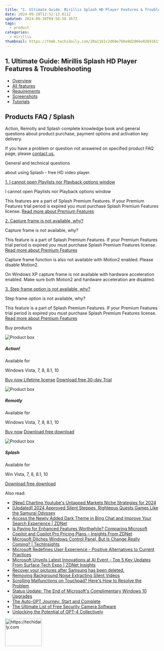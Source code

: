 ```yaml
---
title: "1. Ultimate Guide: Mirillis Splash HD Player Features & Troubleshooting"
date: 2024-09-28T12:52:13.611Z
updated: 2024-09-30T09:58:58.367Z
tags:
  - product
categories:
  - mirillis
thumbnail: https://thmb.techidaily.com/20a1161c2d60e760a9d2866e0269161f0abce5bf45e09881a1912be2c7963695.jpg
---
```


## 1. Ultimate Guide: Mirillis Splash HD Player Features & Troubleshooting

* [Overview](https://tools.techidaily.com/mirillis/products/)
* [All features](https://tools.techidaily.com/mirillis/products/)
* [Requirements](https://tools.techidaily.com/mirillis/products/)
* [Screenshots](https://tools.techidaily.com/mirillis/products/)
* [Tutorials](https://tools.techidaily.com/mirillis/products/)

## Products FAQ / Splash

Action, Remotly and Splash complete knowledge book and general questions about product purchase, payment options and activation key delivery.

If you have a problem or question not answered on specified product FAQ page, please [contact us.](https://tools.techidaily.com/mirillis/products/)

General and technical questions

about using Splash - free HD video player.

[1\. I cannot open Playlists nor Playback options window](https://tools.techidaily.com/mirillis/products/) 

I cannot open Playlists nor Playback options window

This features are a part of Splash Premium Features. If your Premium Features trial period is expired you must purchase Splash Premium Features license. [Read more about Premium Features](https://tools.techidaily.com/mirillis/products/)

[2\. Capture frame is not available, why?](https://tools.techidaily.com/mirillis/products/) 

Capture frame is not available, why?

This feature is a part of Splash Premium Features. If your Premium Features trial period is expired you must purchase Splash Premium Features license. [Read more about Premium Features](https://tools.techidaily.com/mirillis/products/)

Capture frame function is also not available with Motion2 enabled. Please disable Motion2.

On Windows XP capture frame is not available with hardware acceleration enabled. Make sure both Motion2 and hardware acceleration are disabled.

[3\. Step frame option is not available, why?](https://tools.techidaily.com/mirillis/products/) 

Step frame option is not available, why?

This feature is a part of Splash Premium Features. If your Premium Features trial period is expired you must purchase Splash Premium Features license. [Read more about Premium Features](https://tools.techidaily.com/mirillis/products/)

Buy products

![Product box](https://mirillis.com/res/old/media/images/store/purchase_action_box.png) 

##### Action!

Available for

Windows Vista, 7, 8, 8.1, 10

[Buy now Lifetime license](https://tools.techidaily.com/mirillis/products/) [Download free 30-day Trial](https://tools.techidaily.com/mirillis/products/) 

![Product box](https://mirillis.com/res/old/media/images/store/purchase_monflo_box.png) 

##### Remotly

Available for

Windows Vista, 7, 8, 8.1, 10

[Buy now](https://remotly.com/plans) [Download free download](https://tools.techidaily.com/mirillis/products/) 

![Product box](https://mirillis.com/res/old/media/images/store/purchase_splash_box.png) 

##### Splash

Available for

Win Vista, 7, 8, 8.1, 10

[Download free download](https://tools.techidaily.com/mirillis/products/)

<ins class="adsbygoogle"
     style="display:block"
     data-ad-format="autorelaxed"
     data-ad-client="ca-pub-7571918770474297"
     data-ad-slot="1223367746"></ins>

<ins class="adsbygoogle"
     style="display:block"
     data-ad-client="ca-pub-7571918770474297"
     data-ad-slot="8358498916"
     data-ad-format="auto"
     data-full-width-responsive="true"></ins>

<span class="atpl-alsoreadstyle">Also read:</span>
<div><ul>
<li><a href="https://facebook-video-footage.techidaily.com/new-charting-youtubes-untapped-markets-niche-strategies-for-2024/"><u>[New] Charting Youtube's Untapped Markets Niche Strategies for 2024</u></a></li>
<li><a href="https://screen-mirroring-recording.techidaily.com/updated-2024-approved-silent-steppes-righteous-quests-games-like-the-samurai-odyssey/"><u>[Updated] 2024 Approved Silent Steppes, Righteous Quests Games Like the Samurai Odyssey</u></a></li>
<li><a href="https://win-alternatives.techidaily.com/access-the-newly-added-dark-theme-in-bing-chat-and-improve-your-search-experience-zdnet/"><u>Access the Newly Added Dark Theme in Bing Chat and Improve Your Search Experience | ZDNet</u></a></li>
<li><a href="https://win-alternatives.techidaily.com/is-paying-for-enhanced-features-worthwhile-comparing-microsoft-copilot-and-copilot-pro-pricing-plans-insights-from-zdnet/"><u>Is Paying for Enhanced Features Worthwhile? Comparing Microsoft Copilot and Copilot Pro Pricing Plans – Insights From ZDNet</u></a></li>
<li><a href="https://win-alternatives.techidaily.com/microsoft-ditches-windows-control-panel-but-is-change-really-coming-techinsights/"><u>Microsoft Ditches Windows Control Panel, But Is Change Really Coming? | TechInsights</u></a></li>
<li><a href="https://win-alternatives.techidaily.com/microsoft-redefines-user-experience-positive-alternatives-to-current-practices/"><u>Microsoft Redefines User Experience - Positive Alternatives to Current Practices</u></a></li>
<li><a href="https://win-alternatives.techidaily.com/microsoft-unveils-latest-innovations-at-ai-event-top-5-key-updates-from-surface-tech-expo-zdnet-insights/"><u>Microsoft Unveils Latest Innovations at AI Event - Top 5 Key Updates From Surface Tech Expo | ZDNet Insights</u></a></li>
<li><a href="https://review-topics.techidaily.com/recover-your-pictures-after-samsung-has-been-deleted-by-fonelab-android-recover-pictures/"><u>Recover your pictures after Samsung has been deleted.</u></a></li>
<li><a href="https://sound-optimizing.techidaily.com/removing-background-noise-extracting-silent-videos/"><u>Removing Background Noise Extracting Silent Videos</u></a></li>
<li><a href="https://win-howtos.techidaily.com/scrolling-malfunctions-on-touchpad-heres-how-to-resolve-the-problem/"><u>Scrolling Malfunctions on Touchpad? Here's How to Resolve the Problem</u></a></li>
<li><a href="https://win-alternatives.techidaily.com/status-update-the-end-of-microsofts-complimentary-windows-10-upgrades/"><u>Status Update: The End of Microsoft's Complimentary Windows 10 Upgrades</u></a></li>
<li><a href="https://tech-revival.techidaily.com/the-auto-gpt-journey-start-and-complete/"><u>The Auto-GPT Journey: Start and Complete</u></a></li>
<li><a href="https://ai-vdieo-software.techidaily.com/the-ultimate-list-of-free-security-camera-software/"><u>The Ultimate List of Free Security Camera Software</u></a></li>
<li><a href="https://tech-savvy.techidaily.com/unlocking-the-potential-of-gpt-4-collectively/"><u>Unlocking the Potential of GPT-4 Collectively</u></a></li>
</ul></div>

<!-- affiliate ads begin -->
<a href="https://aligracehair.sjv.io/c/5597632/2135407/19272" target="_top" id="2135407">
  <img src="//a.impactradius-go.com/display-ad/19272-2135407" border="0" alt="https://techidaily.com" width="120" height="90"/>
</a>
<img height="0" width="0" src="https://aligracehair.sjv.io/i/5597632/2135407/19272" style="position:absolute;visibility:hidden;" border="0" />
<!-- affiliate ads end -->

